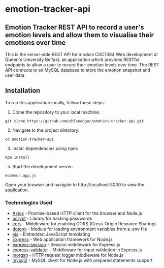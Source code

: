 # emotion-tracker-api
## Emotion Tracker REST API to record a user's emotion levels and allow them to visualise their emotions over time

This is the server-side REST API for module CSC7084 Web development at Queen's University Belfast, an application which provides RESTful endpoints to allow a user to record their emotion levels over time. The REST API connects to an MySQL database to store the emotion snapshot and user data.

## Installation
To run this application locally, follow these steps:

1. Clone the repository to your local machine:

```git clone https://github.com/chloeedgar/emotion-tracker-api.git```

2. Navigate to the project directory:

```cd emotion-tracker-api```

4. Install dependencies using npm:

```npm install```

5. Start the development server:

```nodemon app.js```

Open your browser and navigate to http://localhost:3000 to view the application.

### Technologies Used
- [Axios](https://axios-http.com/) - Promise-based HTTP client for the browser and Node.js
- [bcrypt](https://www.npmjs.com/package/bcrypt) - Library for hashing passwords
- [cors](https://www.npmjs.com/package/cors) - Middleware for enabling CORS (Cross-Origin Resource Sharing)
- [dotenv](https://www.npmjs.com/package/dotenv) - Module for loading environment variables from a .env file
- [ejs](https://ejs.co/) - Embedded JavaScript templating
- [Express](https://expressjs.com/) - Web application framework for Node.js
- [express-session](https://www.npmjs.com/package/express-session) - Session middleware for Express.js
- [express-validator](https://express-validator.github.io/docs/) - Middleware for input validation in Express.js
- [morgan](https://www.npmjs.com/package/morgan) - HTTP request logger middleware for Node.js
- [mysql2](https://www.npmjs.com/package/mysql2) - MySQL client for Node.js with prepared statements support

